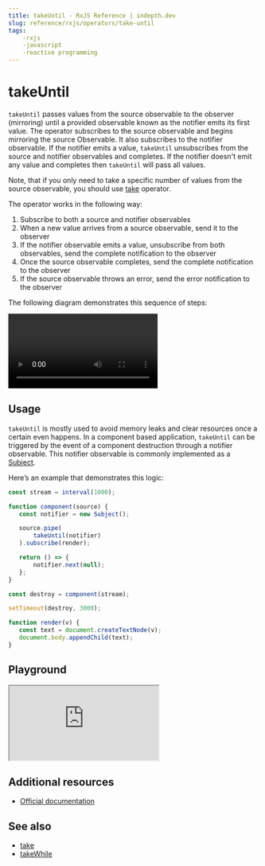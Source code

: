 ```yaml
---
title: takeUntil - RxJS Reference | indepth.dev
slug: reference/rxjs/operators/take-until
tags:
    -rxjs 
    -javascript 
    -reactive programming
---
```


# takeUntil

`takeUntil` passes values from the source observable to the observer (mirroring) until a provided observable known as the notifier emits its first value. The operator subscribes to the source observable and begins mirroring the source Observable. It also subscribes to the notifier observable. If the notifier emits a value, `takeUntil` unsubscribes from the source and notifier observables and completes. If the notifier doesn't emit any value and completes then `takeUntil` will pass all values.

Note, that if you only need to take a specific number of values from the source observable, you should use [take](https://indepth.dev/reference/rxjs/operators/take) operator.

The operator works in the following way:

1. Subscribe to both a source and notifier observables
2. When a new value arrives from a source observable, send it to the observer
3. If the notifier observable emits a value, unsubscribe from both observables, send the complete notification to the observer
4. Once the source observable completes, send the complete notification to the observer
5. If the source observable throws an error, send the error notification to the observer

The following diagram demonstrates this sequence of steps:

<video>
    <source src="https://images.indepth.dev/references/rxjs/operators/take-until.mp4" type="video/mp4">
</video>

## Usage
`takeUntil` is mostly used to avoid memory leaks and clear resources once a certain even happens. In a component based application, `takeUntil` can be triggered by the event of a component destruction through a notifier observable. This notifier observable is commonly implemented as a [Subject](https://indepth.dev/reference/rxjs/subjects/subject).

Here’s an example that demonstrates this logic:

```javascript
const stream = interval(1000);

function component(source) {
   const notifier = new Subject();

   source.pipe(
       takeUntil(notifier)
   ).subscribe(render);

   return () => {
       notifier.next(null);
   };
}

const destroy = component(stream);

setTimeout(destroy, 3000);

function render(v) {
   const text = document.createTextNode(v);
   document.body.appendChild(text);
}
```

## Playground

<iframe src="https://stackblitz.com/edit/indepth-rxjs-take-until?embed=1&file=index.ts"></iframe>

## Additional resources

- [Official documentation](https://rxjs.dev/api/operators/takeUntil)

## See also

- [take](https://indepth.dev/reference/rxjs/operators/take)
- [takeWhile](https://indepth.dev/reference/rxjs/operators/take-while)
